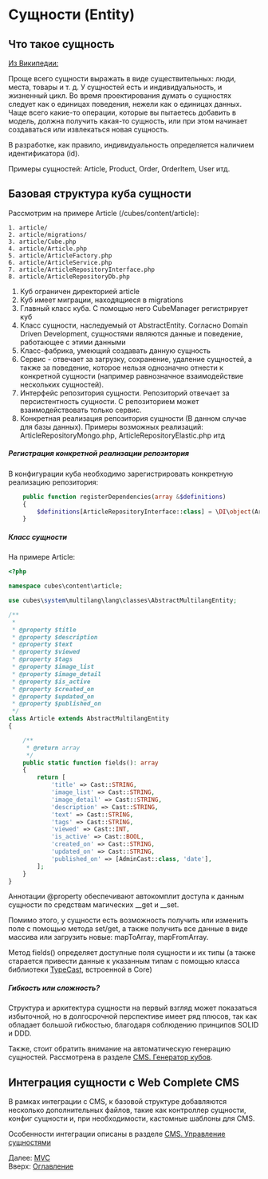 # Сущности (Entity)

## Что такое сущность

[Из Википедии:](https://ru.wikipedia.org/wiki/%D0%9F%D1%80%D0%BE%D0%B1%D0%BB%D0%B5%D0%BC%D0%BD%D0%BE-%D0%BE%D1%80%D0%B8%D0%B5%D0%BD%D1%82%D0%B8%D1%80%D0%BE%D0%B2%D0%B0%D0%BD%D0%BD%D0%BE%D0%B5_%D0%BF%D1%80%D0%BE%D0%B5%D0%BA%D1%82%D0%B8%D1%80%D0%BE%D0%B2%D0%B0%D0%BD%D0%B8%D0%B5#%D0%A1%D1%83%D1%89%D0%BD%D0%BE%D1%81%D1%82%D1%8C)

Проще всего сущности выражать в виде существительных: люди, места, товары и т. д.
У сущностей есть и индивидуальность, и жизненный цикл. Во время проектирования
думать о сущностях следует как о единицах поведения, нежели как о единицах данных.
Чаще всего какие-то операции, которые вы пытаетесь добавить в модель, должна
получить какая-то сущность, или при этом начинает создаваться или извлекаться новая
сущность.

В разработке, как правило, индивидуальность определяется наличием идентификатора (id).

Примеры сущностей: Article, Product, Order, OrderItem, User итд.

## Базовая структура куба сущности

Рассмотрим на примере Article (/cubes/content/article):
```
1. article/
2. article/migrations/
3. article/Cube.php
4. article/Article.php
5. article/ArticleFactory.php
6. article/ArticleService.php
7. article/ArticleRepositoryInterface.php
8. article/ArticleRepositoryDb.php
```

1. Куб ограничен директорией article
2. Куб имеет миграции, находящиеся в migrations
3. Главный класс куба. С помощью него CubeManager регистрирует куб
4. Класс сущности, наследуемый от AbstractEntity. Согласно Domain Driven Development,
сущностями являются данные и поведение, работающее с этими данными
5. Класс-фабрика, умеющий создавать данную сущность
6. Сервис - отвечает за загрузку, сохранение, удаление сущностей, а также за поведение,
которое нельзя однозначно отнести к конкретной сущности (например равнозначное взаимодействие нескольких сущностей).
7. Интерфейс репозитория сущности. Репозиторий отвечает за персистентность сущности.
С репозиторием может взаимодействовать только сервис.
8. Конкретная реализация репозитория сущности (В данном случае для базы данных).
Примеры возможных реализаций: ArticleRepositoryMongo.php, ArticleRepositoryElastic.php итд

##### Регистрация конкретной реализации репозитория

В конфигурации куба необходимо зарегистрировать конкретную реализацию репозитория:
```php
    public function registerDependencies(array &$definitions)
    {
        $definitions[ArticleRepositoryInterface::class] = \DI\object(ArticleRepositoryDb::class);
    }
```

##### Класс сущности

На примере Article:

```php
<?php

namespace cubes\content\article;

use cubes\system\multilang\lang\classes\AbstractMultilangEntity;

/**
 *
 * @property $title
 * @property $description
 * @property $text
 * @property $viewed
 * @property $tags
 * @property $image_list
 * @property $image_detail
 * @property $is_active
 * @property $created_on
 * @property $updated_on
 * @property $published_on
 */
class Article extends AbstractMultilangEntity
{

    /**
     * @return array
     */
    public static function fields(): array
    {
        return [
            'title' => Cast::STRING,
            'image_list' => Cast::STRING,
            'image_detail' => Cast::STRING,
            'description' => Cast::STRING,
            'text' => Cast::STRING,
            'tags' => Cast::STRING,
            'viewed' => Cast::INT,
            'is_active' => Cast::BOOL,
            'created_on' => Cast::STRING,
            'updated_on' => Cast::STRING,
            'published_on' => [AdminCast::class, 'date'],
        ];
    }
}
```

Аннотации @property обеспечивают автокомплит доступа к данным сущности по средствам магических __get и __set.

Помимо этого, у сущности есть возможность получить или изменить поле с помощью метода set/get, а также получить все данные
в виде массива или загрузить новые: mapToArray, mapFromArray.

Метод fields() определяет доступные поля сущности и их типы
(а также старается привести данные к указанным типам с помощью класса библиотеки [TypeCast](https://github.com/mvkasatkin/typecast), встроенной в Core) 

##### Гибкость или сложность?

Структура и архитектура сущности на первый взгляд может показаться избыточной,
но в долгосрочной перспективе имеет ряд плюсов, так как обладает большой гибкостью,
благодаря соблюдению принципов SOLID и DDD.

Также, стоит обратить внимание на автоматическую генерацию сущностей.
Рассмотрена в разделе [CMS. Генератор кубов](admin/generator.md).

## Интеграция сущности с Web Complete CMS

В рамках интеграции с CMS, к базовой структуре добавляются несколько дополнительных файлов,
такие как контроллер сущности, конфиг сущности и, при необходимости, кастомные шаблоны для CMS.

Особенности интеграции описаны в разделе [CMS. Управление сущностями](admin/entity.md)

Далее: [MVC](mvc.md)<br>
Вверх: [Оглавление](index.md)
